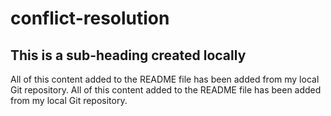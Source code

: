 # conflict-resolution

## This is a sub-heading created locally

All of this content added to the README file has been added from my local Git repository.
All of this content added to the README file has been added from my local Git repository.
